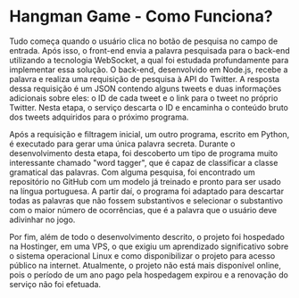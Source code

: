 # Hangman Game - Como Funciona?
<p>
Tudo começa quando o usuário clica no botão de pesquisa no campo de entrada. Após isso, o front-end envia a palavra pesquisada para o back-end utilizando a tecnologia WebSocket, a qual foi estudada profundamente para implementar essa solução.
O back-end, desenvolvido em Node.js, recebe a palavra e realiza uma requisição de pesquisa à API do Twitter. A resposta dessa requisição é um JSON contendo alguns tweets e duas informações adicionais sobre eles: o ID de cada tweet e o link para o tweet no próprio Twitter. Nesta etapa, o serviço descarta o ID e encaminha o conteúdo bruto dos tweets adquiridos para o próximo programa.

Após a requisição e filtragem inicial, um outro programa, escrito em Python, é executado para gerar uma única palavra secreta. Durante o desenvolvimento desta etapa, foi descoberto um tipo de programa muito interessante chamado "word tagger", que é capaz de classificar a classe gramatical das palavras. Com alguma pesquisa, foi encontrado um repositório no GitHub com um modelo já treinado e pronto para ser usado na língua portuguesa. A partir daí, o programa foi adaptado para descartar todas as palavras que não fossem substantivos e selecionar o substantivo com o maior número de ocorrências, que é a palavra que o usuário deve adivinhar no jogo.

Por fim, além de todo o desenvolvimento descrito, o projeto foi hospedado na Hostinger, em uma VPS, o que exigiu um aprendizado significativo sobre o sistema operacional Linux e como disponibilizar o projeto para acesso público na internet. Atualmente, o projeto não está mais disponível online, pois o período de um ano pago pela hospedagem expirou e a renovação do serviço não foi efetuada.

</p>
